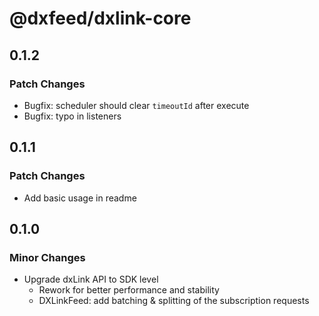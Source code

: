 # @dxfeed/dxlink-core

## 0.1.2

### Patch Changes

- Bugfix: scheduler should clear `timeoutId` after execute
- Bugfix: typo in listeners

## 0.1.1

### Patch Changes

- Add basic usage in readme

## 0.1.0

### Minor Changes

- Upgrade dxLink API to SDK level
  - Rework for better performance and stability
  - DXLinkFeed: add batching & splitting of the subscription requests
